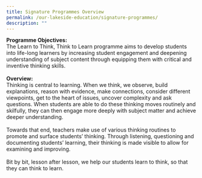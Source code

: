 ```yaml
---
title: Signature Programmes Overview
permalink: /our-lakeside-education/signature-programmes/
description: ""
---
```

<b>Programme Objectives:</b>
<br>
The Learn to Think, Think to Learn programme aims to develop students into life-long learners by increasing student engagement and deepening understanding of subject content through equipping them with critical and inventive thinking skills.
<br><br>
<b>Overview:</b>
<br>
Thinking is central to learning. When we think, we observe, build explanations, reason with evidence, make connections, consider different viewpoints, get to the heart of issues, uncover complexity and ask questions. When students are able to do these thinking moves routinely and skilfully, they can then engage more deeply with subject matter and achieve deeper understanding.
<br><br>
Towards that end, teachers make use of various thinking routines to promote and surface students’ thinking. Through listening, questioning and documenting students’ learning, their thinking is made visible to allow for examining and improving.
<br><br>
Bit by bit, lesson after lesson, we help our students learn to think, so that they can think to learn.